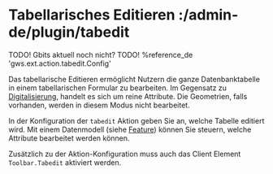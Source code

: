 # Tabellarisches Editieren :/admin-de/plugin/tabedit

TODO! Gbits aktuell noch nicht?
TODO! %reference_de 'gws.ext.action.tabedit.Config'

Das tabellarische Editieren ermöglicht Nutzern die ganze Datenbanktabelle in einem tabellarischen Formular zu bearbeiten. Im Gegensatz zu [Digitalisierung](/admin-de/plugin/edit), handelt es sich um reine Attribute. Die Geometrien, falls vorhanden, werden in diesem Modus nicht bearbeitet.

In der Konfiguration der ``tabedit`` Aktion geben Sie an, welche Tabelle editiert wird. Mit einem Datenmodell (siehe [Feature](/admin-de/config/feature)) können Sie steuern, welche Attribute bearbeitet werden können.

Zusätzlich zu der Aktion-Konfiguration muss auch das Client Element ``Toolbar.Tabedit`` aktiviert werden.
